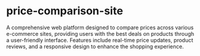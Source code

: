 # price-comparison-site
A comprehensive web platform designed to compare prices across various e-commerce sites, providing users with the best deals on products through a user-friendly interface. Features include real-time price updates, product reviews, and a responsive design to enhance the shopping experience.
